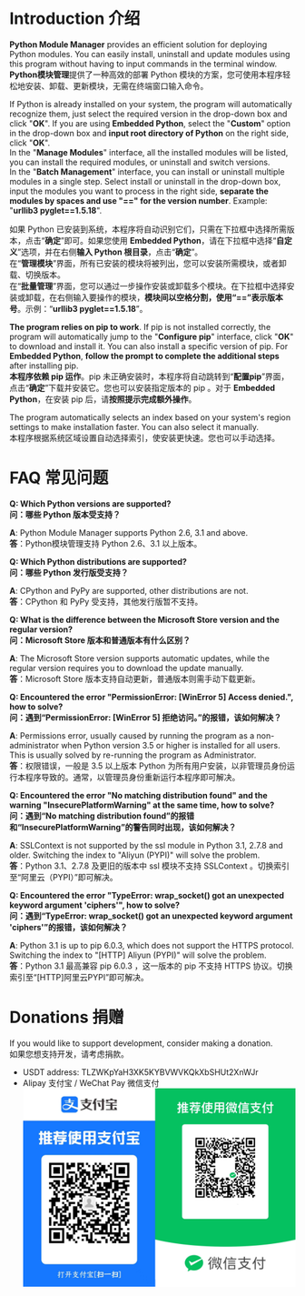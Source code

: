 Introduction  介绍
============

**Python Module Manager** provides an efficient solution for deploying Python modules. You can easily install, uninstall and update modules using this program without having to input commands in the terminal window.  
**Python模块管理**提供了一种高效的部署 Python 模块的方案，您可使用本程序轻松地安装、卸载、更新模块，无需在终端窗口输入命令。

If Python is already installed on your system, the program will automatically recognize them, just select the required version in the drop-down box and click "**OK**". If you are using **Embedded Python**, select the "**Custom**" option in the drop-down box and **input root directory of Python** on the right side, click "**OK**".  
In the "**Manage Modules**" interface, all the installed modules will be listed, you can install the required modules, or uninstall and switch versions.  
In the "**Batch Management**" interface, you can install or uninstall multiple modules in a single step. Select install or uninstall in the drop-down box, input the modules you want to process in the right side, **separate the modules by spaces and use "==" for the version number**. Example: "**urllib3 pyglet==1.5.18**".

如果 Python 已安装到系统，本程序将自动识别它们，只需在下拉框中选择所需版本，点击“**确定**”即可。如果您使用 **Embedded Python**，请在下拉框中选择“**自定义**”选项，并在右侧**输入 Python 根目录**，点击“**确定**”。  
在“**管理模块**”界面，所有已安装的模块将被列出，您可以安装所需模块，或者卸载、切换版本。  
在“**批量管理**”界面，您可以通过一步操作安装或卸载多个模块。在下拉框中选择安装或卸载，在右侧输入要操作的模块，**模块间以空格分割，使用“==”表示版本号**。示例：“**urllib3 pyglet==1.5.18**”。

**The program relies on pip to work**. If pip is not installed correctly, the program will automatically jump to the "**Configure pip**" interface, click "**OK**" to download and install it. You can also install a specific version of pip. For **Embedded Python**, **follow the prompt to complete the additional steps** after installing pip.  
**本程序依赖 pip 运作**。pip 未正确安装时，本程序将自动跳转到“**配置pip**”界面，点击“**确定**”下载并安装它。您也可以安装指定版本的 pip 。对于 **Embedded Python**，在安装 pip 后，请**按照提示完成额外操作**。

The program automatically selects an index based on your system's region settings to make installation faster. You can also select it manually.  
本程序根据系统区域设置自动选择索引，使安装更快速。您也可以手动选择。

FAQ  常见问题
===

**Q: Which Python versions are supported?**  
**问：哪些 Python 版本受支持？**

**A**: Python Module Manager supports Python 2.6, 3.1 and above.  
**答**：Python模块管理支持 Python 2.6、3.1 以上版本。

**Q: Which Python distributions are supported?**  
**问：哪些 Python 发行版受支持？**

**A**: CPython and PyPy are supported, other distributions are not.  
**答**：CPython 和 PyPy 受支持，其他发行版暂不支持。

**Q: What is the difference between the Microsoft Store version and the regular version?**  
**问：Microsoft Store 版本和普通版本有什么区别？**

**A**: The Microsoft Store version supports automatic updates, while the regular version requires you to download the update manually.  
**答**：Microsoft Store 版本支持自动更新，普通版本则需手动下载更新。

**Q: Encountered the error "PermissionError: [WinError 5] Access denied.", how to solve?**  
**问：遇到“PermissionError: [WinError 5] 拒绝访问。”的报错，该如何解决？**

**A**: Permissions error, usually caused by running the program as a non-administrator when Python version 3.5 or higher is installed for all users. This is usually solved by re-running the program as Administrator.  
**答**：权限错误，一般是 3.5 以上版本 Python 为所有用户安装，以非管理员身份运行本程序导致的。通常，以管理员身份重新运行本程序即可解决。

**Q: Encountered the error "No matching distribution found" and the warning "InsecurePlatformWarning" at the same time, how to solve?**  
**问：遇到“No matching distribution found”的报错和“InsecurePlatformWarning”的警告同时出现，该如何解决？**

**A**: SSLContext is not supported by the ssl module in Python 3.1, 2.7.8 and older. Switching the index to "Aliyun (PYPI)" will solve the problem.  
**答**：Python 3.1、2.7.8 及更旧的版本中 ssl 模块不支持 SSLContext 。切换索引至“阿里云（PYPI）”即可解决。

**Q: Encountered the error "TypeError: wrap_socket() got an unexpected keyword argument 'ciphers'", how to solve?**  
**问：遇到“TypeError: wrap_socket() got an unexpected keyword argument 'ciphers'”的报错，该如何解决？**

**A**: Python 3.1 is up to pip 6.0.3, which does not support the HTTPS protocol. Switching the index to "[HTTP] Aliyun (PYPI)" will solve the problem.  
**答**：Python 3.1 最高兼容 pip 6.0.3 ，这一版本的 pip 不支持 HTTPS 协议。切换索引至“[HTTP]阿里云PYPI”即可解决。

Donations  捐赠
=========

If you would like to support development, consider making a donation.  
如果您想支持开发，请考虑捐款。
- USDT address: TLZWKpYaH3XK5KYBVWVKQkXbSHUt2XnWJr
- Alipay 支付宝 / WeChat Pay 微信支付
![Scan the QR codes and donate](/donation.png)